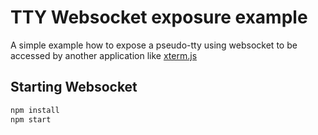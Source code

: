 # TTY Websocket exposure example

A simple example how to expose a pseudo-tty using websocket to be accessed by another application like [xterm.js](https://xtermjs.org/)

## Starting Websocket

```bash
npm install
npm start
```